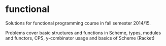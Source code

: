 # functional
Solutions for functional programming course in fall semester 2014/15.

Problems cover basic structures and functions in Scheme, types, modules and functors, CPS, y-combinator usage and basics of Scheme (Racket)
